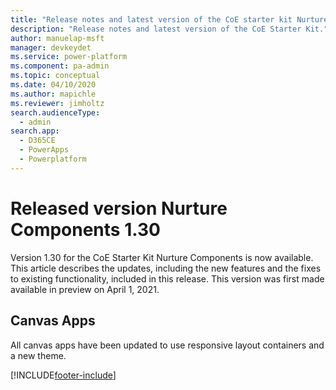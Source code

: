 ```yaml
---
title: "Release notes and latest version of the CoE starter kit Nurture Components 1.30 | MicrosoftDocs"
description: "Release notes and latest version of the CoE Starter Kit."
author: manuelap-msft
manager: devkeydet
ms.service: power-platform
ms.component: pa-admin
ms.topic: conceptual
ms.date: 04/10/2020
ms.author: mapichle
ms.reviewer: jimholtz
search.audienceType: 
  - admin
search.app: 
  - D365CE
  - PowerApps
  - Powerplatform
---
```


# Released version Nurture Components 1.30

Version 1.30 for the CoE Starter Kit Nurture Components is now available. This article describes the updates, including the new features and the fixes to existing functionality, included in this release. This version was first made available in preview on April 1, 2021.

## Canvas Apps

All canvas apps have been updated to use responsive layout containers and a new theme.

[!INCLUDE[footer-include](../../../includes/footer-banner.md)]